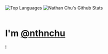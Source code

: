<!--<table>
  <tbody>
    <tr>
      <td>
<table>
  <tbody>
    <tr>
      <td>
        <a href="https://github.com/nthnchu"><img width="210" height="210" src="https://avatars0.githubusercontent.com/u/63111210"></a>
      </td>
      <td>
        <b><img src="https://raw.githubusercontent.com/nthnchu/nthnchu/master/assets/person.svg">&nbsp;Nathan Chu</b><br><br>
        <b><img src="https://raw.githubusercontent.com/nthnchu/nthnchu/master/assets/github-mark.svg">&nbsp;<a href="github.com/nthnchu">@nthnchu</a></b><br><br>
        <b><img src="https://raw.githubusercontent.com/nthnchu/nthnchu/master/assets/link.svg">&nbsp;<a href="https://nathanchu.com/">nathanchu.com</a></b>
      </td>
    </tr>
  </tbody>
</table>
      </td>
    </tr>
  </tbody>
</table>-->
<div>
  <img alt="Top Languages" src="https://github-readme-stats.vercel.app/api/top-langs?username=nthnchu">
<img alt="Nathan Chu's Github Stats" src="https://github-readme-stats.vercel.app/api?username=nthnchu&count_private=true&show_icons=true">
  </div>
  <br>
  </td>
</tr>
</tbody>
</table>
<h1>I'm <a href="https://github.com/nthnchu">@nthnchu</a></h1>

<!--
**nthnchu/nthnchu** is a ✨ _special_ ✨ repository because its `README.md` (this file) appears on your GitHub profile.

Here are some ideas to get you started:

- 🔭 I’m currently working on ...
- 🌱 I’m currently learning ...
- 👯 I’m looking to collaborate on ...
- 🤔 I’m looking for help with ...
- 💬 Ask me about ...
- 📫 How to reach me: ...
- 😄 Pronouns: ...
- ⚡ Fun fact: ...
-->
!
